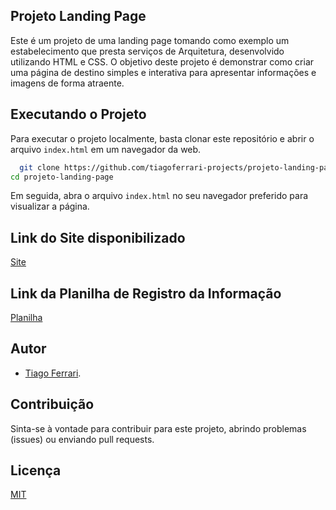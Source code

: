 ## Projeto Landing Page

Este é um projeto de uma landing page tomando como exemplo um estabelecimento que presta serviços de Arquitetura, desenvolvido utilizando HTML e CSS. O objetivo deste projeto é demonstrar como criar uma página de destino simples e interativa para apresentar informações e imagens de forma atraente.


## Executando o Projeto

Para executar o projeto localmente, basta clonar este repositório e abrir o arquivo `index.html` em um navegador da web.

```bash
  git clone https://github.com/tiagoferrari-projects/projeto-landing-page.git
cd projeto-landing-page
```

Em seguida, abra o arquivo `index.html` no seu navegador preferido para visualizar a página.

## Link do Site disponibilizado
[Site](https://comfy-wisp-ff6c73.netlify.app/)

## Link da Planilha de Registro da Informação
[Planilha](https://docs.google.com/spreadsheets/d/1AbVihgJW42Befg8K3U9BNi7SXpYUo4VbKIPrYPyS2QU/edit?usp=sharing)

## Autor

- [Tiago Ferrari](https://github.com/tiagoferrari-projects/).

## Contribuição

Sinta-se à vontade para contribuir para este projeto, abrindo problemas (issues) ou enviando pull requests.

## Licença

[MIT](https://choosealicense.com/licenses/mit/)
